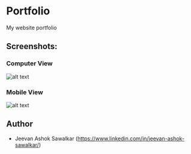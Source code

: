 # Portfolio
My website portfolio

## Screenshots:
### Computer View
![alt text](https://jeevansawalkar.github.io/imjeevansawalkar.github.io/DesktopView.jpg)

### Mobile View
![alt text](https://jeevansawalkar.github.io/imjeevansawalkar.github.io/MobileView.jpg)

## Author
* Jeevan Ashok Sawalkar (https://www.linkedin.com/in/jeevan-ashok-sawalkar/)
